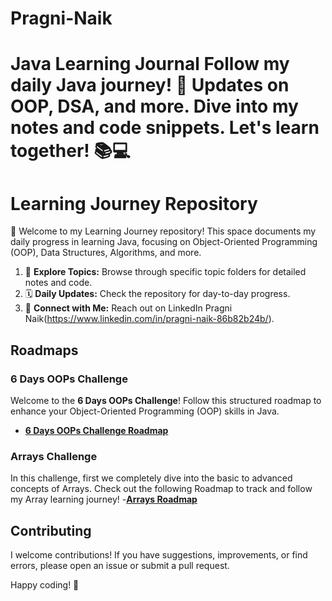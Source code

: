 # Pragni-Naik
# Java Learning Journal  Follow my daily Java journey! 🚀 Updates on OOP, DSA, and more. Dive into my notes and code snippets. Let's learn together! 📚💻

# Learning Journey Repository

🚀 Welcome to my Learning Journey repository! This space documents my daily progress in learning Java, focusing on Object-Oriented Programming (OOP), Data Structures, Algorithms, and more.


1. 📂 **Explore Topics:** Browse through specific topic folders for detailed notes and code.
2. 🗓️ **Daily Updates:** Check the repository for day-to-day progress.
3. 🌟 **Connect with Me:** Reach out on LinkedIn Pragni Naik(https://www.linkedin.com/in/pragni-naik-86b82b24b/).

## Roadmaps

### 6 Days OOPs Challenge

Welcome to the **6 Days OOPs Challenge**! Follow this structured roadmap to enhance your Object-Oriented Programming (OOP) skills in Java.

- [**6 Days OOPs Challenge Roadmap**](https://github.com/Pragni24/Pragni-Naik/blob/80e3326ad4bcd879ed23a0ab9f80274b37e5b0a7/6DaysOOPsChallengeRoadmap.md)

### Arrays Challenge
In this challenge, first we completely dive into the basic to advanced concepts of Arrays. Check out the following Roadmap to track and follow my Array learning journey!
-[**Arrays Roadmap**](https://github.com/Pragni24/Pragni-Naik/blob/f4d591bfea2f00fd498ac393dd9742200c955064/ArraysRoadmap.md)

## Contributing

I welcome contributions! If you have suggestions, improvements, or find errors, please open an issue or submit a pull request. 


Happy coding! 🌈

